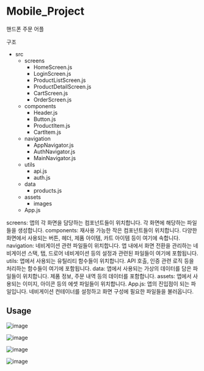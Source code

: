 # Mobile_Project
핸드폰 주문 어플

구조
- src
  - screens
    - HomeScreen.js
    - LoginScreen.js
    - ProductListScreen.js
    - ProductDetailScreen.js
    - CartScreen.js
    - OrderScreen.js
  - components
    - Header.js
    - Button.js
    - ProductItem.js
    - CartItem.js
  - navigation
    - AppNavigator.js
    - AuthNavigator.js
    - MainNavigator.js
  - utils
    - api.js
    - auth.js
  - data
    - products.js
  - assets
    - images
  - App.js

screens: 앱의 각 화면을 담당하는 컴포넌트들이 위치합니다. 각 화면에 해당하는 파일들을 생성합니다.
components: 재사용 가능한 작은 컴포넌트들이 위치합니다. 다양한 화면에서 사용되는 버튼, 헤더, 제품 아이템, 카트 아이템 등이 여기에 속합니다.
navigation: 네비게이션 관련 파일들이 위치합니다. 앱 내에서 화면 전환을 관리하는 네비게이션 스택, 탭, 드로어 네비게이션 등의 설정과 관련된 파일들이 여기에 포함됩니다.
utils: 앱에서 사용되는 유틸리티 함수들이 위치합니다. API 호출, 인증 관련 로직 등을 처리하는 함수들이 여기에 포함됩니다.
data: 앱에서 사용되는 가상의 데이터를 담은 파일들이 위치합니다. 제품 정보, 주문 내역 등의 데이터를 포함합니다.
assets: 앱에서 사용되는 이미지, 아이콘 등의 에셋 파일들이 위치합니다.
App.js: 앱의 진입점이 되는 파일입니다. 네비게이션 컨테이너를 설정하고 화면 구성에 필요한 파일들을 불러옵니다.

## Usage

![image](https://github.com/zzzangmans1/Mobile_Project/assets/52357235/dad28f03-7edc-4f22-9e03-f01b1c3a4120)

![image](https://github.com/zzzangmans1/Mobile_Project/assets/52357235/896a0c5c-dedb-47ed-abb0-25c366c175e8)

![image](https://github.com/zzzangmans1/Mobile_Project/assets/52357235/2fba6b0d-7b50-48be-a721-88f1e01a3714)

![image](https://github.com/zzzangmans1/Mobile_Project/assets/52357235/7620b4a8-9f49-4b99-8aec-89aabdf28f85)

